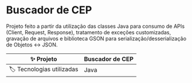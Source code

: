 # Buscador de CEP

Projeto feito a partir da utilização das classes Java para consumo de APIs (Client, Request, Response), tratamento de exceções customizadas, gravação de arquivos e biblioteca GSON para serialização/desserialização de Objetos <-> JSON.


| :sparkles: Projeto        | **Buscador de CEP**
| -------------  | --- |
| :label: Tecnologias utilizadas | Java